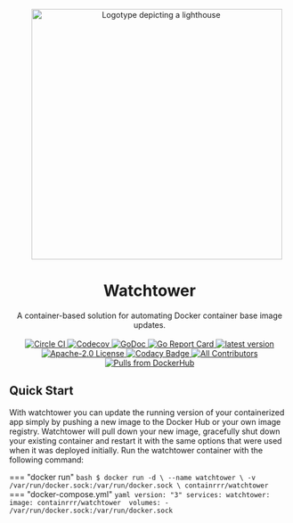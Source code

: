 <p style="text-align: center; margin-left: 1.6rem;">
  <img alt="Logotype depicting a lighthouse" src="./images/logo-450px.png" width="450" />
</p>
<h1 align="center">
  Watchtower
</h1>

<p align="center">
  A container-based solution for automating Docker container base image updates.
  <br/><br/>
  <a href="https://circleci.com/gh/containrrr/watchtower">
    <img alt="Circle CI" src="https://circleci.com/gh/containrrr/watchtower.svg?style=shield" />
  </a>
  <a href="https://codecov.io/gh/containrrr/watchtower">
    <img alt="Codecov" src="https://codecov.io/gh/containrrr/watchtower/branch/main/graph/badge.svg">
  </a>
  <a href="https://godoc.org/github.com/containrrr/watchtower">
    <img alt="GoDoc" src="https://godoc.org/github.com/containrrr/watchtower?status.svg" />
  </a>
  <a href="https://goreportcard.com/report/github.com/containrrr/watchtower">
    <img alt="Go Report Card" src="https://goreportcard.com/badge/github.com/containrrr/watchtower" />
  </a>
  <a href="https://github.com/containrrr/watchtower/releases">
    <img alt="latest version" src="https://img.shields.io/github/tag/containrrr/watchtower.svg" />
  </a>
  <a href="https://www.apache.org/licenses/LICENSE-2.0">
    <img alt="Apache-2.0 License" src="https://img.shields.io/github/license/containrrr/watchtower.svg" />
  </a>
  <a href="https://www.codacy.com/gh/containrrr/watchtower/dashboard?utm_source=github.com&amp;utm_medium=referral&amp;utm_content=containrrr/watchtower&amp;utm_campaign=Badge_Grade">
    <img alt="Codacy Badge" src="https://app.codacy.com/project/badge/Grade/1c48cfb7646d4009aa8c6f71287670b8"/>
  </a>
  <a href="https://github.com/containrrr/watchtower/#contributors">
    <img alt="All Contributors" src="https://img.shields.io/github/all-contributors/containrrr/watchtower" />
  </a>
  <a href="https://hub.docker.com/r/containrrr/watchtower">
    <img alt="Pulls from DockerHub" src="https://img.shields.io/docker/pulls/containrrr/watchtower.svg" />
  </a>
</p>

## Quick Start

With watchtower you can update the running version of your containerized app simply by pushing a new image to the Docker
Hub or your own image registry. Watchtower will pull down your new image, gracefully shut down your existing container
and restart it with the same options that were used when it was deployed initially. Run the watchtower container with
the following command:

=== "docker run"
    ```bash
    $ docker run -d \
    --name watchtower \
    -v /var/run/docker.sock:/var/run/docker.sock \
    containrrr/watchtower
    ```
=== "docker-compose.yml"
    ```yaml
    version: "3"
    services:
    watchtower:
    image: containrrr/watchtower 
    volumes:
    - /var/run/docker.sock:/var/run/docker.sock
    ```
